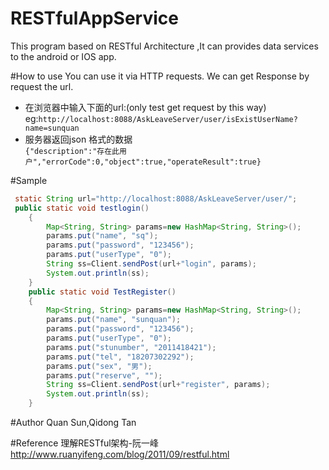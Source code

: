 # RESTfulAppService
This program based on RESTful Architecture ,It can provides data services to the android or IOS app. 

#How to use
 You can use it  via HTTP requests. We can get Response by request the url.
* 在浏览器中输入下面的url:(only test get request by this way)
eg:``http://localhost:8088/AskLeaveServer/user/isExistUserName?name=sunquan``
* 服务器返回json 格式的数据<br>
``{"description":"存在此用户","errorCode":0,"object":true,"operateResult":true}``

#Sample 
```Java
 static String url="http://localhost:8088/AskLeaveServer/user/";
 public static void testlogin() 
	{
		Map<String, String> params=new HashMap<String, String>();
		params.put("name", "sq");
	 	params.put("password", "123456");
	 	params.put("userType", "0");
		String ss=Client.sendPost(url+"login", params);
		System.out.println(ss);
	}
	public static void TestRegister() 
	{
		Map<String, String> params=new HashMap<String, String>();
		params.put("name", "sunquan");
	 	params.put("password", "123456");
	 	params.put("userType", "0");
	 	params.put("stunumber", "2011418421");
	 	params.put("tel", "18207302292");
	 	params.put("sex", "男");
	 	params.put("reserve", "");
		String ss=Client.sendPost(url+"register", params);
		System.out.println(ss);
	}
```



#Author 
 Quan Sun,Qidong Tan

#Reference
理解RESTful架构-阮一峰
http://www.ruanyifeng.com/blog/2011/09/restful.html
